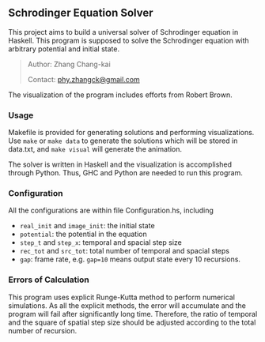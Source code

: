 ## Schrodinger Equation Solver

This project aims to build a universal solver of Schrodinger equation in Haskell. This program is supposed to solve the Schrodinger equation with arbitrary potential and initial state.

> Author: Zhang Chang-kai
>
> Contact: phy.zhangck@gmail.com

The visualization of the program includes efforts from Robert Brown.

### Usage

Makefile is provided for generating solutions and performing visualizations. Use `make` or `make data` to generate the solutions which will be stored in data.txt, and `make visual` will generate the animation.

The solver is written in Haskell and the visualization is accomplished through Python. Thus, GHC and Python are needed to run this program.

### Configuration

All the configurations are within file Configuration.hs, including

- `real_init` and `image_init`: the initial state
- `potential`: the potential in the equation
- `step_t` and `step_x`: temporal and spacial step size
- `rec_tot` and `src_tot`: total number of temporal and spacial steps
- `gap`: frame rate, e.g. `gap=10` means output state every 10 recursions.

### Errors of Calculation

This program uses explicit Runge-Kutta method to perform numerical simulations. As all the explicit methods, the error will accumulate and the program will fail after significantly long time. Therefore, the ratio of temporal and the square of spatial step size should be adjusted according to the total number of recursion.